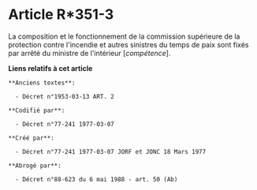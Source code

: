# Article R*351-3

La composition et le fonctionnement de la commission supérieure de la protection contre l'incendie et autres sinistres du
temps de paix sont fixés par arrêté du ministre de l'intérieur [*compétence*].

**Liens relatifs à cet article**

	**Anciens textes**:

	  - Décret n°1953-03-13 ART. 2

	**Codifié par**:

	  - Décret n°77-241 1977-03-07

	**Créé par**:

	  - Décret n°77-241 1977-03-07 JORF et JONC 18 Mars 1977

	**Abrogé par**:

	  - Décret n°88-623 du 6 mai 1988 - art. 50 (Ab)
